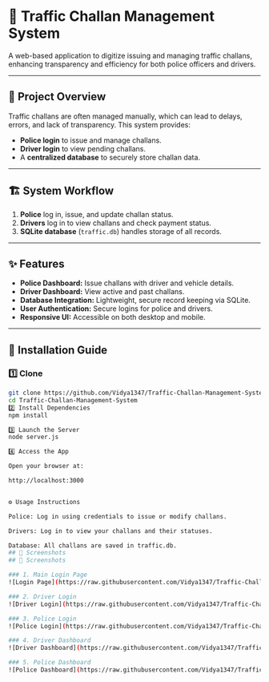# 🚦 Traffic Challan Management System

A web-based application to digitize issuing and managing traffic challans, enhancing transparency and efficiency for both police officers and drivers.

---

## 📖 Project Overview
Traffic challans are often managed manually, which can lead to delays, errors, and lack of transparency. This system provides:
- **Police login** to issue and manage challans.
- **Driver login** to view pending challans.
- A **centralized database** to securely store challan data.

---

## 🏗 System Workflow
1. **Police** log in, issue, and update challan status.
2. **Drivers** log in to view challans and check payment status.
3. **SQLite database** (`traffic.db`) handles storage of all records.

---

## ✨ Features
- **Police Dashboard:** Issue challans with driver and vehicle details.
- **Driver Dashboard:** View active and past challans.
- **Database Integration:** Lightweight, secure record keeping via SQLite.
- **User Authentication:** Secure logins for police and drivers.
- **Responsive UI:** Accessible on both desktop and mobile.

---

## 🚀 Installation Guide
### 1️⃣ Clone
```bash
git clone https://github.com/Vidya1347/Traffic-Challan-Management-System.git
cd Traffic-Challan-Management-System
2️⃣ Install Dependencies
npm install

3️⃣ Launch the Server
node server.js

4️⃣ Access the App

Open your browser at:

http://localhost:3000


⚙️ Usage Instructions

Police: Log in using credentials to issue or modify challans.

Drivers: Log in to view your challans and their statuses.

Database: All challans are saved in traffic.db.
## 📸 Screenshots
## 📸 Screenshots

### 1. Main Login Page
![Login Page](https://raw.githubusercontent.com/Vidya1347/Traffic-Challan-Management-System/refs/heads/main/img1.png)

### 2. Driver Login
![Driver Login](https://raw.githubusercontent.com/Vidya1347/Traffic-Challan-Management-System/refs/heads/main/img2.png)

### 3. Police Login
![Police Login](https://raw.githubusercontent.com/Vidya1347/Traffic-Challan-Management-System/refs/heads/main/img3.png)

### 4. Driver Dashboard
![Driver Dashboard](https://raw.githubusercontent.com/Vidya1347/Traffic-Challan-Management-System/refs/heads/main/img4.png)

### 5. Police Dashboard
![Police Dashboard](https://raw.githubusercontent.com/Vidya1347/Traffic-Challan-Management-System/refs/heads/main/img5.png)
